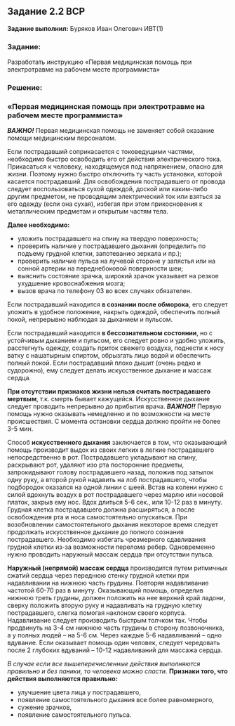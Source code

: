 ## Задание 2.2 ВСР

**Задание выполнил:** Буряков Иван Олегович ИВТ(1)

### Задание:
Разработать инструкцию «Первая медицинская помощь при электротравме на рабочем месте программиста»

### Решение:

### «Первая медицинская помощь при электротравме на рабочем месте программиста»

***ВАЖНО!*** Первая медицинская помощь не заменяет собой оказание помощи медицинским персоналом.

Если пострадавший соприкасается с токоведущими частями, необходимо быстро освободить его от действия электрического тока. Прикасаться к человеку, находящемуся под напряжением, опасно для жизни. Поэтому нужно быстро отключить ту часть установки, которой касается пострадавший. Для освобождения пострадавшего от провода следует воспользоваться сухой одеждой, доской или каким-либо другим предметом, не проводящим электрический ток или взяться за его одежду (если она сухая), избегая при этом прикосновения к металлическим предметам и открытым частям тела.

**Далее необходимо:**
- уложить пострадавшего на спину на твердую поверхность;
- проверить наличие у пострадавшего дыхания (определить по подъему грудной клетки, запотеванию зеркала и пр.);
- проверить наличие пульса на лучевой стороне у запястья или на сонной артерии на переднебоковой поверхности шеи;
- выяснить состояние зрачка, широкий зрачок указывает на резкое ухудшение кровоснабжения мозга;
- вызов врача по телефону 03 во всех случаях обязателен.

Если пострадавший находится **в сознании после обморока**, его следует уложить в удобное положение, накрыть одеждой, обеспечить полный покой, непрерывно наблюдая за дыханием и пульсом.

Если пострадавший находится **в бессознательном состоянии**, но с устойчивым дыханием и пульсом, его следует ровно и удобно уложить, расстегнуть одежду, создать приток свежего воздуха, поднести к носу ватку с нашатырным спиртом, обрызгать лицо водой и обеспечить полный покой. Если пострадавший плохо дышит (очень редко и судорожно), ему следует делать искусственное дыхание и массаж сердца.

**При отсутствии признаков жизни нельзя считать пострадавшего мертвым**, т.к. смерть бывает кажущейся. Искусственное дыхание следует проводить непрерывно до прибытия врача. ***ВАЖНО!!*** Первую помощь нужно оказывать немедленно и по возможности на месте происшествия. С момента остановки сердца должно пройти не более 3-5 мин.

Способ **искусственного дыхания** заключается в том, что оказывающий помощь производит выдох из своих легких в легкие пострадавшего непосредственно в рот. Пострадавшего укладывают на спину, раскрывают рот, удаляют изо рта посторонние предметы, запрокидывают голову пострадавшего назад, положив под затылок одну руку, а второй рукой надавить на лоб пострадавшего, чтобы подбородок оказался на одной линии с шеей. Встав на колени нужно с силой вдохнуть воздух в рот пострадавшего через марлю или носовой платок, закрыв ему нос. Вдох длиться 5-6 сек., или 10-12 раз в минуту. Грудная клетка пострадавшего должна расширяться, а после освобождения рта и носа самостоятельно опускаться. При возобновлении самостоятельного дыхания некоторое время следует продолжать искусственное дыхание до полного сознания пострадавшего. Необходимо избегать чрезмерного сдавливания грудной клетки из-за возможности перелома ребер. Одновременно нужно проводить наружный массаж сердца при отсутствии пульса.

**Наружный (непрямой) массаж сердца** производится путем ритмичных сжатий сердца через переднюю стенку грудной клетки при надавливании на нижнюю часть грудины. Повторяя надавливание частотой 60-70 раз в минуту. Оказывающий помощь, определив нижнюю треть грудины, должен положить на нее верхний край ладони, сверху положить вторую руку и надавливать на грудную клетку пострадавшего, слегка помогая наклоном своего корпуса. Надавливание следует производить быстрым толчком так. Чтобы продвинуть на 3-4 см нижнюю часть грудины в сторону позвоночника, а у полных людей – на 5-6 см.
Через каждые 5-6 надавливаний – одно вдувание. Если оказывает помощь один человек, следует чередовать после 2 глубоких вдуваний – 10-12 надавливаний для массажа сердца.

*В случае если все вышеперечисленные действия выполняются правильно и без паники, то человека можно спасти.* **Признаки того, что действия выполняются правильно:**

- улучшение цвета лица у пострадавшего,
- появление самостоятельного дыхания все более равномерного,
- сужение зрачков,
- появление самостоятельного пульса.
